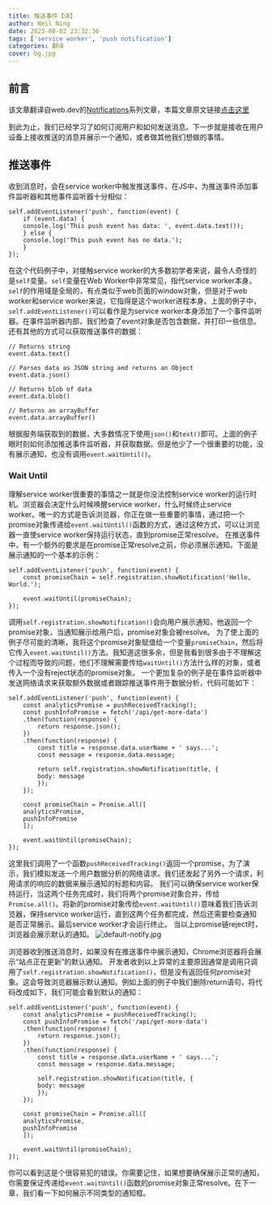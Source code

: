 ```yaml
---
title: 推送事件【译】
author: Neil Ning
date: 2023-08-02 23:32:36
tags: ['service worker', 'push notification']
categories: 翻译
cover: bg.jpg
---
```

## 前言
该文章翻译自web.dev的[Notifications](https://web.dev/notifications/)系列文章，本篇文章原文链接[点击这里](https://web.dev/push-notifications-handling-messages/)

到此为止，我们已经学习了如何订阅用户和如何发送消息。下一步就是接收在用户设备上接收推送的消息并展示一个通知，或者做其他我们想做的事情。
## 推送事件
收到消息时，会在service worker中触发推送事件，在JS中，为推送事件添加事件监听器和其他事件监听器十分相似：
```
self.addEventListener('push', function(event) {
    if (event.data) {
    console.log('This push event has data: ', event.data.text());
    } else {
    console.log('This push event has no data.');
    }
});
```
在这个代码例子中，对接触service worker的大多数初学者来说，最令人奇怪的是`self`变量。`self`变量在Web Worker中非常常见，指代service worker本身。`self`的作用域是全局的，有点类似于web页面的window对象，但是对于web worker和service worker来说，它指得是这个worker进程本身。上面的例子中，`self.addEventListener()`可以看作是为service worker本身添加了一个事件监听器。在事件监听器内部，我们检查了event对象是否包含数据，并打印一些信息。还有其他的方式可以获取推送事件的数据：
```
// Returns string
event.data.text()

// Parses data as JSON string and returns an Object
event.data.json()

// Returns blob of data
event.data.blob()

// Returns an arrayBuffer
event.data.arrayBuffer()
```
根据服务端获取到的数据，大多数情况下使用`json()`和`text()`即可。上面的例子眼时刻如何添加推送事件监听器，并获取数据。但是他少了一个很重要的功能，没有展示通知，也没有调用`event.waitUntil()`。
### Wait Until
理解service worker很重要的事情之一就是你没法控制service worker的运行时机。浏览器会决定什么时候唤醒service worker，什么时候终止service worker。唯一的方式是告诉浏览器，你正在做一些重要的事情，通过把一个promise对象传递给`event.waitUntil()`函数的方式，通过这种方式，可以让浏览器一直使service worker保持运行状态，直到promise正常resolve。
在推送事件中，有一个额外的要求是在promise正常resolve之前，你必须展示通知。下面是展示通知的一个基本的示例：
```
self.addEventListener('push', function(event) {
    const promiseChain = self.registration.showNotification('Hello, World.');

    event.waitUntil(promiseChain);
});
```
调用`self.registration.showNotification()`会向用户展示通知，他返回一个promise对象，当通知展示给用户后，promise对象会被resolve。
为了使上面的例子尽可能的清晰，我将这个promise对象赋值给一个变量`promiseChain`，然后将它传入`event.waitUntil()`方法。我知道这很多余，但是我看到很多由于不理解这个过程而导致的问题，他们不理解需要传给`waitUntil()`方法什么样的对象，或者传入一个没有reject状态的promise对象。
一个更加复杂的例子是在事件监听器中发送网络请求来获取额外数据或者跟踪推送事件用于数据分析，代码可能如下：
```
self.addEventListener('push', function(event) {
    const analyticsPromise = pushReceivedTracking();
    const pushInfoPromise = fetch('/api/get-more-data')
    .then(function(response) {
        return response.json();
    })
    .then(function(response) {
        const title = response.data.userName + ' says...';
        const message = response.data.message;

        return self.registration.showNotification(title, {
        body: message
        });
    });

    const promiseChain = Promise.all([
    analyticsPromise,
    pushInfoPromise
    ]);

    event.waitUntil(promiseChain);
});
```
这里我们调用了一个函数`pushReceivedTracking()`返回一个promise，为了演示，我们模拟发送一个用户数据分析的网络请求。我们还发起了另外一个请求，利用请求的响应的数据来展示通知的标题和内容。
我们可以确保service worker保持运行，当这两个任务完成时，我们将两个promise对象合并，传给`Promise.all()`。将新的promise对象传给`event.waitUntil()`意味着我们告诉浏览器，保持service worker运行，直到这两个任务都完成，然后还需要检查通知是否正常展示。最后service worker才会运行终止。
当以上promise链reject时，浏览器会展示默认的通知。
![default-notify.jpg](default-notify.jpg)

浏览器收到推送消息时，如果没有在推送事件中展示通知，Chrome浏览器将会展示“站点正在更新”的默认通知。
开发者收到以上异常的主要原因通常是调用只调用了`self.registration.showNotification()`，但是没有返回任何promise对象。这会导致浏览器展示默认通知。例如上面的例子中我们删除return语句，将代码改成如下，我们可能会看到默认的通知：
```
self.addEventListener('push', function(event) {
    const analyticsPromise = pushReceivedTracking();
    const pushInfoPromise = fetch('/api/get-more-data')
    .then(function(response) {
        return response.json();
    })
    .then(function(response) {
        const title = response.data.userName + ' says...';
        const message = response.data.message;

        self.registration.showNotification(title, {
        body: message
        });
    });

    const promiseChain = Promise.all([
    analyticsPromise,
    pushInfoPromise
    ]);

    event.waitUntil(promiseChain);
});
```
你可以看到这是个很容易犯的错误。你需要记住，如果想要确保展示正常的通知，你需要保证传递给`event.waitUntil()`函数的promise对象正常resolve。在下一章，我们看一下如何展示不同类型的通知框。